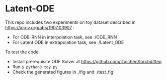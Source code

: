 # Latent-ODE

This repo includes two experiments on toy dataset described in https://arxiv.org/abs/1907.03907 :

- For ODE-RNN in interpolation task, see ./ODE_RNN
- For Latent ODE in extrapolation task, see ./Latent_ODE

To test the code:
- Install prerequisite ODE Solver at https://github.com/rtqichen/torchdiffeq
- Run `$ python3 toy.py`
- Check the generated figures in ./fig and ./test_fig